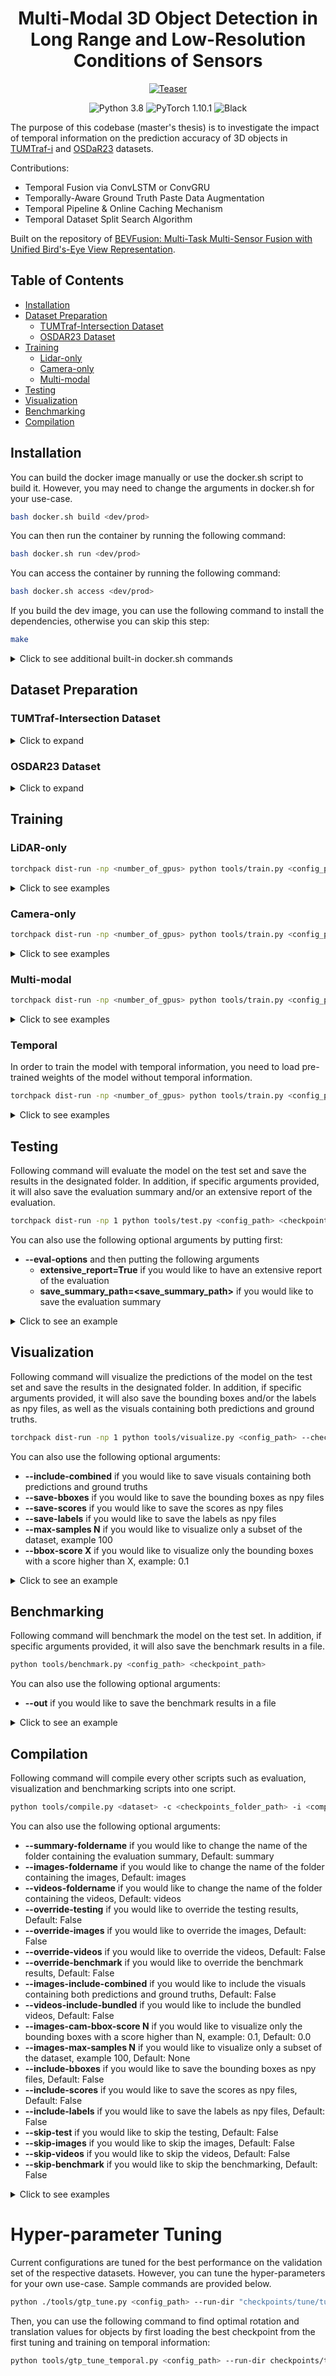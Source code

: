 <h1 align="center">Multi-Modal 3D Object Detection in Long Range and Low-Resolution Conditions of Sensors</h1>

<p align="center">
  <a href="docs/figures/teaser.jpg"><img src="docs/figures/teaser.jpg" alt="Teaser"></a>
</p>

<p align="center">
  <img src="https://img.shields.io/badge/python-3.8-blue.svg" alt="Python 3.8"></a>
  <img src="https://img.shields.io/badge/pytorch-1.10.1-blue.svg" alt="PyTorch 1.10.1"></a>
  <img src="https://img.shields.io/badge/code%20style-black-000000.svg" alt="Black"></a>
</p>

The purpose of this codebase (master's thesis) is to investigate the impact of temporal information on the prediction accuracy of 3D objects in [TUMTraf-i](https://arxiv.org/abs/2306.09266) and [OSDaR23](https://arxiv.org/abs/2305.03001) datasets.

Contributions:

- Temporal Fusion via ConvLSTM or ConvGRU
- Temporally-Aware Ground Truth Paste Data Augmentation
- Temporal Pipeline & Online Caching Mechanism
- Temporal Dataset Split Search Algorithm

Built on the repository of [BEVFusion: Multi-Task Multi-Sensor Fusion with
Unified Bird's-Eye View Representation](https://arxiv.org/abs/2205.13542).

<!-- mdformat-toc start --slug=github --maxlevel=6 --minlevel=1 -->

## Table of Contents<a name="toc"></a>

- [Installation](#installation)
- [Dataset Preparation](#dataset-preparation)
  - [TUMTraf-Intersection Dataset](#tumtraf-intersection-dataset)
  - [OSDAR23 Dataset](#osdar23-dataset)
- [Training](#training)
  - [Lidar-only](#lidar-only)
  - [Camera-only](#camera-only)
  - [Multi-modal](#multi-modal)
- [Testing](#testing)
- [Visualization](#visualization)
- [Benchmarking](#benchmarking)
- [Compilation](#compilation)

<!-- mdformat-toc end -->

## Installation<a name="installation"></a>

You can build the docker image manually or use the docker.sh script to build it. However, you may need to change the arguments in docker.sh for your use-case.

```bash
bash docker.sh build <dev/prod>
```

You can then run the container by running the following command:

```bash
bash docker.sh run <dev/prod>
```

You can access the container by running the following command:

```bash
bash docker.sh access <dev/prod>
```

If you build the dev image, you can use the following command to install the dependencies, otherwise you can skip this step:

```bash
make
```

<details>
  <summary>Click to see additional built-in docker.sh commands</summary><br>

```bash
bash docker.sh stop <dev/prod>
```

```bash
bash docker.sh remove-container <dev/prod>
```

```bash
bash docker.sh remove-image <dev/prod>
```

```bash
bash docker.sh remove-all <dev/prod>
```

</details>

## Dataset Preparation<a name="dataset-preparation"></a>

### TUMTraf-Intersection Dataset<a name="tumtraf-intersection-dataset"></a>

<details>
  <summary>Click to expand</summary><br>

> **If you have dataset fully ready, you can skip to the 5th step.**

1 - Merge all the files into one folder, then tokenize them by running the following command (if not tokenized already):

```bash
python tools/preprocessing/tumtraf_tokenize.py --root-path ./data/tumtraf-i-no-split --out-path ./data/tumtraf-i-no-split --loglevel INFO
```

2 - Add difficulty labels to the dataset by running the following command:

```bash
python tools/preprocessing/tumtraf_add_difficulty_labels.py --root-path ./data/tumtraf-i-no-split --out-path ./data/tumtraf-i-no-split --loglevel INFO
```

3 - You can then run the following command to find the optimally balanced split and split the dataset into training, validation and test sets (reduce the 'perm-limit' or increase the 'p' if it is taking too long to finish):

```bash
python tools/preprocessing/tumtraf_find_temporal_split.py --create --root-path ./data/tumtraf-i-no-split --out-path ./data/tumtraf-i --seed 42 --segment-size 30 --perm-limit 60000 --loglevel INFO -p 6 --include-all-classes --include-all-sequences  --include-same-classes-in-difficulty --difficulty-th 1.0 --include-same-classes-in-distance --distance-th 1.0 --include-same-classes-in-num-points --num-points-th 1.0 --include-same-classes-in-occlusion --occlusion-th 0.75 --point-cloud-range -25.0 -64.0 -10.0 64.0 64.0 0.0 --splits train val test --split-ratios 0.8 0.1 0.1 --exclude-classes OTHER
```

4 - In order to make new seperate sequence segments into to their own pseudo sequences, run the following command to tokenize the dataset again:

```bash
python tools/preprocessing/tumtraf_tokenize.py --root-path ./data/tumtraf-i --out-path ./data/tumtraf-i --loglevel INFO
```

5 - Finally, you can then run the following command to create the ready-to-go version of the dataset:

```bash
python tools/create_data.py tumtraf-i --root-path ./data/tumtraf-i --out-dir ./data/tumtraf-i-bevfusion --loglevel INFO
```

</details>

### OSDAR23 Dataset<a name="osdar23-dataset"></a>

<details>
  <summary>Click to expand</summary><br>

> **If you have dataset fully ready, you can skip to the 3rd step.**

1 - Put all the sequences into one folder, then create seperate lidar labels folder with additional fields by running the following command:

```bash
python tools/preprocessing/osdar23_prepare.py --root-path ./data/osdar23_original --add-num-points --add-distance --loglevel INFO
```

2 - You can then run the following command to find the optimally balanced split and split the dataset into training, validation and test sets (reduce the 'perm-limit' or increase the 'p' if it is taking too long to finish):

```bash
python tools/preprocessing/osdar23_find_temporal_split.py --create --root-path ./data/osdar23_original --out-path ./data/osdar23 --seed 1337 --segment-size 30 --perm-limit 60000 --loglevel INFO -p 6 --include-all-classes --include-same-classes-in-distance --distance-th 0.95 --include-same-classes-in-num-points --num-points-th 0.95 --include-same-classes-in-occlusion --occlusion-th 0.85 --point-cloud-range -6.0 -128.0 -3.0 250.0 128.0 13.0 --splits train val --split-ratios 0.8 0.2 --exclude-classes lidar__cuboid__train lidar__cuboid__buffer_stop lidar__cuboid__animal lidar__cuboid__switch lidar__cuboid__bicycle lidar__cuboid__crowd lidar__cuboid__wagons lidar__cuboid__signal_bridge
```

4 - In order to make new seperate sequence segments into to their own pseudo sequences, run the following command to tokenize the dataset again:

```bash
python tools/preprocessing/osdar23_tokenize.py --root-path data/osdar23 --log INFO
```

5 - Finally, you can then run the following command to create the ready-to-go version of the dataset:

```bash
python tools/create_data.py osdar23 --root-path ./data/osdar23 --out-dir ./data/osdar23-bevfusion --use-highres --loglevel INFO
```

</details>

## Training<a name="training"></a>

### LiDAR-only<a name="lidar-only"></a>

```bash
torchpack dist-run -np <number_of_gpus> python tools/train.py <config_path>
```

<details>
  <summary>Click to see examples</summary><br>

TUMTraf-Intersection

```bash
torchpack dist-run -np 1 python tools/train.py configs/tumtraf-i/baseline/transfusion/lidar/voxelnet-1600g-0xy1-0z20-gtp15.yaml
```

OSDAR23

```bash
torchpack dist-run -np 1 python tools/train.py configs/osdar23/baseline/transfusion/lidar/voxelnet-1600g-0xy16-0z4-gtp15.yaml
```

</details>

### Camera-only<a name="camera-only"></a>

```bash
torchpack dist-run -np <number_of_gpus> python tools/train.py <config_path> --model.encoders.camera.backbone.init_cfg.checkpoint pretrained/swint-nuimages-pretrained.pth
```

<details>
  <summary>Click to see examples</summary><br>

TUMTraf-Intersection

```bash
torchpack dist-run -np 1 python tools/train.py configs/tumtraf-i/baseline/centerhead/camera/swint-depthlss-256x704-1600g-0xy1-0z2-gm17-0p6.yaml --model.encoders.camera.backbone.init_cfg.checkpoint pretrained/swint-nuimages-pretrained.pth

```

OSDAR23

```bash
torchpack dist-run -np 1 python tools/train.py configs/osdar23/baseline/centerhead/camera/swint-depthlss-256x704-1600g-0xy1-0z2-gm17-0p6.yaml --model.encoders.camera.backbone.init_cfg.checkpoint pretrained/swint-nuimages-pretrained.pth
```

</details>

### Multi-modal<a name="multi-modal"></a>

```bash
torchpack dist-run -np <number_of_gpus> python tools/train.py <config_path> --model.encoders.camera.backbone.init_cfg.checkpoint pretrained/swint-nuimages-pretrained.pth --load_from <lidar_checkpoint_path>
```

<details>
  <summary>Click to see examples</summary><br>

TUMTraf-Intersection

```bash
torchpack dist-run -np 2 python tools/train.py configs/tumtraf-i/baseline/transfusion/fusion/convfuser-256x704-1600g-0xy1-0z2.yaml --model.encoders.camera.backbone.init_cfg.checkpoint pretrained/swint-nuimages-pretrained.pth --load_from <lidar_checkpoint_path>
```

OSDAR23

```bash
torchpack dist-run -np 2 python tools/train.py configs/osdar23/baseline/transfusion/fusion/convfuser-256x704-1600g-0xy15-0z4.yaml --model.encoders.camera.backbone.init_cfg.checkpoint pretrained/swint-nuimages-pretrained.pth --load_from <lidar_checkpoint_path>
```

</details>

### Temporal<a name="temporal"></a>

In order to train the model with temporal information, you need to load pre-trained weights of the model without temporal information.

```bash
torchpack dist-run -np <number_of_gpus> python tools/train.py <config_path> --model.encoders.camera.backbone.init_cfg.checkpoint pretrained/swint-nuimages-pretrained.pth --load_from <pretrained_checkpoint_path>
```

<details>
  <summary>Click to see examples</summary><br>

TUMTraf-Intersection - LiDAR-only

```bash
torchpack dist-run -np 2 python tools/train.py configs/tumtraf-i/temporal/transfusion/lidar/voxelnet-convlstm-1600g-0xy1-0z20-sameaugall-ql3-qrt1-gtp3-sameaug-rpd0p5-trans-rot-lfrz.yaml --model.encoders.camera.backbone.init_cfg.checkpoint pretrained/swint-nuimages-pretrained.pth --load_from <lidar_checkpoint_path>
```

TUMTraf-Intersection - Multi-modal

```bash
torchpack dist-run -np 2 python tools/train.py configs/tumtraf-i/temporal/transfusion/fusion/concatfuser-256x704-1600g-0xy1-0z2-lfrz.yaml --model.encoders.camera.backbone.init_cfg.checkpoint pretrained/swint-nuimages-pretrained.pth --load_from <lidar_checkpoint_path>
```

OsDAR23 - LiDAR-only

```bash
torchpack dist-run -np 2 python tools/train.py configs/osdar23/temporal/transfusion/lidar/voxelnet-convlstm-1600g-0xy1-0z20-sameaugall-ql3-qrt1-gtp3-sameaug-rpd0p5-trans-rot-lfrz.yaml --model.encoders.camera.backbone.init_cfg.checkpoint pretrained/swint-nuimages-pretrained.pth --load_from <lidar_checkpoint_path>
```

OsDAR23 - Multi-modal

```bash
torchpack dist-run -np 2 python tools/train.py configs/osdar23/temporal/transfusion/fusion/concatfuser-256x704-1600g-0xy1-0z2-lfrz.yaml --model.encoders.camera.backbone.init_cfg.checkpoint pretrained/swint-nuimages-pretrained.pth --load_from <lidar_checkpoint_path>
```

</details>

## Testing<a name="testing"></a>

Following command will evaluate the model on the test set and save the results in the designated folder. In addition, if specific arguments provided, it will also save the evaluation summary and/or an extensive report of the evaluation.

```bash
torchpack dist-run -np 1 python tools/test.py <config_path> <checkpoint_path> --eval bbox
```

You can also use the following optional arguments by putting first:

- **--eval-options** and then putting the following arguments
  - **extensive_report=True** if you would like to have an extensive report of the evaluation
  - **save_summary_path=\<save_summary_path>** if you would like to save the evaluation summary

<details>
  <summary>Click to see an example</summary><br>

```bash
torchpack dist-run -np 1 python tools/test.py checkpoints/run/configs.yaml checkpoints/run/latest.pth --eval bbox --eval-options extensive_report=True save_summary_path=results/run/summary.json
```

</details>

## Visualization<a name="visualization"></a>

Following command will visualize the predictions of the model on the test set and save the results in the designated folder. In addition, if specific arguments provided, it will also save the bounding boxes and/or the labels as npy files, as well as the visuals containing both predictions and ground truths.

```bash
torchpack dist-run -np 1 python tools/visualize.py <config_path> --checkpoint <checkpoint_path> --mode pred --split test --out-dir <save_path>
```

You can also use the following optional arguments:

- **--include-combined** if you would like to save visuals containing both predictions and ground truths
- **--save-bboxes** if you would like to save the bounding boxes as npy files
- **--save-scores** if you would like to save the scores as npy files
- **--save-labels** if you would like to save the labels as npy files
- **--max-samples N** if you would like to visualize only a subset of the dataset, example 100
- **--bbox-score X** if you would like to visualize only the bounding boxes with a score higher than X, example: 0.1

<details>
  <summary>Click to see an example</summary><br>

```bash
torchpack dist-run -np 1 python tools/visualize.py checkpoints/run/configs.yaml --checkpoint checkpoints/run/latest.pth --mode pred --split test --out-dir results/run/visuals --include-combined --save-bboxes --save-labels --max-samples 100 --bbox-score 0.1
```

</details>

## Benchmarking<a name="benchmarking"></a>

Following command will benchmark the model on the test set. In addition, if specific arguments provided, it will also save the benchmark results in a file.

```bash
python tools/benchmark.py <config_path> <checkpoint_path>
```

You can also use the following optional arguments:

- **--out** if you would like to save the benchmark results in a file

<details>
  <summary>Click to see an example</summary><br>

```bash
python tools/benchmark.py checkpoints/run/configs.yaml checkpoints/run/latest.pth --out results/run/benchmark.json
```

</details>

## Compilation<a name="compilation"></a>

Following command will compile every other scripts such as evaluation, visualization and benchmarking scripts into one script.

```bash
python tools/compile.py <dataset> -c <checkpoints_folder_path> -i <compilation_id> -t <target_path> --include-bboxes --include-labels --images-include-combined --images-cam-bbox-score 0.15 --loglevel INFO
```

You can also use the following optional arguments:

- **--summary-foldername** if you would like to change the name of the folder containing the evaluation summary, Default: summary
- **--images-foldername** if you would like to change the name of the folder containing the images, Default: images
- **--videos-foldername** if you would like to change the name of the folder containing the videos, Default: videos
- **--override-testing** if you would like to override the testing results, Default: False
- **--override-images** if you would like to override the images, Default: False
- **--override-videos** if you would like to override the videos, Default: False
- **--override-benchmark** if you would like to override the benchmark results, Default: False
- **--images-include-combined** if you would like to include the visuals containing both predictions and ground truths, Default: False
- **--videos-include-bundled** if you would like to include the bundled videos, Default: False
- **--images-cam-bbox-score N** if you would like to visualize only the bounding boxes with a score higher than N, example: 0.1, Default: 0.0
- **--images-max-samples N** if you would like to visualize only a subset of the dataset, example 100, Default: None
- **--include-bboxes** if you would like to save the bounding boxes as npy files, Default: False
- **--include-scores** if you would like to save the scores as npy files, Default: False
- **--include-labels** if you would like to save the labels as npy files, Default: False
- **--skip-test** if you would like to skip the testing, Default: False
- **--skip-images** if you would like to skip the images, Default: False
- **--skip-videos** if you would like to skip the videos, Default: False
- **--skip-benchmark** if you would like to skip the benchmarking, Default: False

<details>
  <summary>Click to see examples</summary><br>

TUMTraf-Intersection

```bash
python tools/compile.py tumtraf-i -c checkpoints/tumtraf-i -i tumtraf-i -t results --include-bboxes --include-scores --include-labels --images-include-combined --images-cam-bbox-score 0.15 --videos-include-bundled --loglevel INFO
```

OSDAR23

```bash
python tools/compile.py osdar23 -c checkpoints/osdar23 -i osdar23 -t results --include-bboxes --include-scores --include-labels --images-include-combined --images-cam-bbox-score 0.15 --videos-include-bundled --loglevel INFO
```

</details>

# Hyper-parameter Tuning

Current configurations are tuned for the best performance on the validation set of the respective datasets. However, you can tune the hyper-parameters for your own use-case. Sample commands are provided below.

```bash
python ./tools/gtp_tune.py <config_path> --run-dir "checkpoints/tune/tumtraf-i-ta-gtp-sampling" --n-epochs 20 --n-gpus 2 --n-trials 20 --CAR 8 15 --TRAILER 0 2 --TRUCK 0 4 --VAN 0 5 --PEDESTRIAN 0 8 --BUS 0 2 --MOTORCYCLE 0 4 --BICYCLE 0 4 --EMERGENCY_VEHICLE 0 2 --verbose --timeout 3 --enqueue 12 2 4 0 0 0 3 3 0
```

Then, you can use the following command to find optimal rotation and translation values for objects by first loading the best checkpoint from the first tuning and training on temporal information:

```bash
python tools/gtp_tune_temporal.py <config_path> --run-dir checkpoints/tune/tumtraf-i-ta-gtp-rt --load-from <lidar_checkpoint_path> --n-gpus 2 --n-epochs 4 --n-trials 25 --timeout 2 --verbose --CAR 0.0 2.5 0.0 0.2 --TRAILER 0.0 2.5 0.0 0.2 --TRUCK 0.0 2.5 0.0 0.2 --VAN 0.0 2.5 0.0 0.2 --PEDESTRIAN 0.0 2.5 0.0 0.3 --BUS 0.0 2.5 0.0 0.2 --MOTORCYCLE 0.0 2.5 0.0 0.25 --BICYCLE 0.0 2.5 0.0 0.25 --EMERGENCY_VEHICLE 0.0 2.5 0.0 0.2
```
